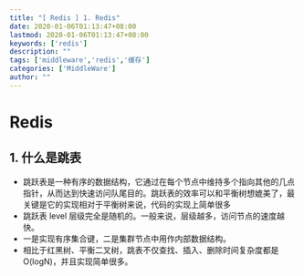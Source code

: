 ```yaml
---
title: "[ Redis ] 1. Redis"
date: 2020-01-06T01:13:47+08:00
lastmod: 2020-01-06T01:13:47+08:00
keywords: ['redis']
description: ""
tags: ['middleware','redis','缓存']
categories: ['MiddleWare']
author: ""
---
```



# Redis

## 1. 什么是跳表

  + 跳跃表是一种有序的数据结构，它通过在每个节点中维持多个指向其他的几点指针，从而达到快速访问队尾目的。跳跃表的效率可以和平衡树想媲美了，最关键是它的实现相对于平衡树来说，代码的实现上简单很多
  + 跳跃表 level 层级完全是随机的。一般来说，层级越多，访问节点的速度越快。
  + 一是实现有序集合键，二是集群节点中用作内部数据结构。
  + 相比于红黑树、平衡二叉树，跳表不仅查找、插入、删除时间复杂度都是O(logN)，并且实现简单很多。
